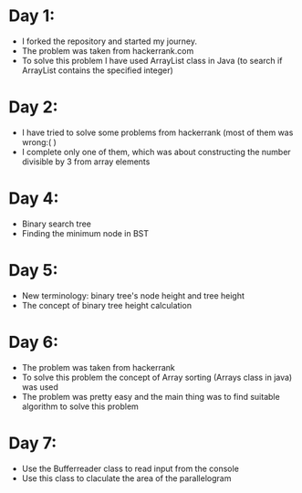 # Day 1:
- I forked the repository and started my journey.
- The problem was taken from hackerrank.com 
- To solve this problem I have used ArrayList class in Java (to search if ArrayList contains the specified integer)
# Day 2:
- I have tried to solve some problems from hackerrank (most of them was wrong:( )
- I complete only one of them, which was about constructing the number divisible by 3 from array elements
# Day 4:
- Binary search tree
- Finding the minimum node in BST
# Day 5:
- New terminology: binary tree's node height and tree height
- The concept of binary tree height calculation
# Day 6:
- The problem was taken from hackerrank
- To solve this problem the concept of Array sorting (Arrays class in java) was used
- The problem was pretty easy and the main thing was to find suitable algorithm to solve this problem
# Day 7:
- Use the Bufferreader class to read input from the console
- Use this class to claculate the area of the parallelogram



